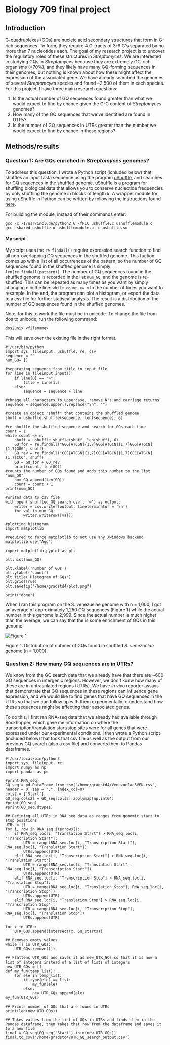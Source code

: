 # Biology 709 final project

## Introduction

G-quadruplexes (GQs) are nucleic acid secondary structures that form in G-rich sequences. To form, they require 4 G-tracts of 3-6 G's separated by no more than 7 nucleotides each. The goal of my research project is to uncover the regulatory roles of these structures in *Streptomyces*. We are interested in studying GQs in *Streptomyces* because they are extremely GC-rich organisms (>70%), and they likely have many GQ-forming sequences in their genomes, but nothing is known about how these might affect the expression of the associated gene. We have already searched the genomes of several *Streptomcyes* species and found ~2,500 of them in each species. For this project, I have three main research questions:
1. Is the actual number of GQ sequences found greater than what we would expect to find by chance given the G-C content of *Streptomyces* genomes?
2. How many of the GQ sequences that we've identified are found in UTRs?
3. Is the number of GQ sequences in UTRs greater than the number we would expect to find by chance in these regions?

## Methods/results

### Question 1: Are GQs enriched in *Streptomyces* genomes?

To address this question, I wrote a Python script (icnluded below) that shuffles an input fasta sequence using the program [uShuffle](https://bmcbioinformatics.biomedcentral.com/articles/10.1186/1471-2105-9-192), and searches for GQ sequences in the shuffled genome. uShuffle is a program for shuffling biological data that allows you to conserve nucleotide frequencies by only shuffling the genome in blocks of length *k*. A wrapper module for using uShuffle in Python can be written by following the instructions found [here](http://digital.cs.usu.edu/~mjiang/ushuffle/python.html).

For building the module, instead of their commands enter:

```
gcc -c -I/usr/include/python2.6 -fPIC ushuffle.c ushufflemodule.c
gcc -shared ushuffle.o ushufflemodule.o -o ushuffle.so
```

#### My script

My script uses the `re.findall()` regular expression search function to find all non-overlapping GQ sequences in the shuffled genome. This fuction comes up with a list of all occurrences of the pattern, so the number of GQ sequences found in the shuffled genome is simply `len(re.findall(pattern))`. The number of GQ sequences found in the shuffled genome is recorded in the list `num_GQ`, and the genome is re-shuffled. This can be repeated as many times as you want by simply changing n in the line: `while count <= n` to the number of times you want to resample. In the end, the program can plot a histogram, or export the data to a csv file for further statiscal analysis. The result is a distribution of the number of GQ sequences found in the shuffled genomes. 

Note, for this to work the file must be in unicode. To change the file from dos to unicode, run the following command:

```
dos2unix <filename>
```

This will save over the existing file in the right format.

```
#!/usr/bin/python
import sys, fileinput, ushuffle, re, csv
sequence = ""
num_GQ= []

#separating sequence from title in input file
for line in fileinput.input():
    if line[0] == ">":
        title = line[1:]
    else:
        sequence = sequence + line

#chnage all characters to uppercase, remove N's and carriage returns
sequence = sequence.upper().replace("\n", "")

#create an object "shuff" that contains the shuffled genome
shuff = ushuffle.shuffle(sequence, len(sequence), 6)

#re-shuffle the shuffled sequence and search for GQs each time
count = 1
while count <= n:
    shuff = ushuffle.shuffle(shuff, len(shuff), 6)
    GQ_for = re.findall("GGG[ATCGN]{1,7}GGG[ATGCN]{1,7}GGG[ATGCN]{1,7}GGG", shuff)
    GQ_rev = re.findall("CCC[ATCGN]{1,7}CCC[ATGCN]{1,7}CCC[ATGCN]{1,7}CCC", shuff)
    GQ = GQ_for + GQ_rev
    print(count, len(GQ))
#counts the number of GQs found and adds this number to the list "num_GQ"
    num_GQ.append(len(GQ))
    count = count + 1
print(num_GQ)

#writes data to csv file
with open('shuffled_GQ_search.csv', 'w') as output:
    writer = csv.writer(output, lineterminator = '\n')
    for val in num_GQ:
        writer.writerow([val])

#plotting histogram
import matplotlib

#required to force matplotlib to not use any Xwindows backend
matplotlib.use("Agg")

import matplotlib.pyplot as plt

plt.hist(num_GQ)

plt.xlabel('number of GQs')
plt.ylabel('count')
plt.title('Histogram of GQs')
plt.grid(True)
plt.savefig("/home/gradstd4/plot.png")

print("done")
```

When I ran this program on the S. venezuelae genome with n = 1,000, I got an average of approximately 1,250 GQ sequences (Figure 1) while the actual number in this genome is 2,999. Since the actual number is much higher than the average, we can say that the is some enrichment of GQs in this genome.

![Figure 1](https://cloud.githubusercontent.com/assets/26418440/25544579/117d36de-2c29-11e7-88eb-966155aa0c98.png)

Figure 1: Distribution of nubmer of GQs found in shuffled *S. venezuelae* genome (n = 1,000).

### Question 2: How many GQ sequences are in UTRs?

We know from the GQ search data that we already have that there are ~600 GQ sequences in intergenic regions. However, we don't konw how many of these are in untrasnlated regions (UTRs). We have *in vivo* reporter assays that demonstrate that GQ sequences in these regions can influence gene expression, and we would like to find genes that have GQ sequences in the UTRs so that we can follow up with them experimentally to understand how these sequences might be affecting their associated genes. 

To do this, I first ran RNA-seq data that we already had available through Rockhopper, which gave me information on where the transcription/translation start/stop sites were for all genes that were expressed under our experimental conditions. I then wrote a Python script (included below) that took that csv file as well as the output from our previous GQ search (also a csv file) and converts them to Pandas dataframes. 

```
#!/usr/local/bin/python3
import sys, fileinput, re
import numpy as np
import pandas as pd

#print(RNA_seq)
GQ_seq = pd.DataFrame.from_csv("/home/gradstd4/VenezuelaeSVEN.csv", header = 0, sep = ",", index_col=0)
cols2 = ['Start']
GQ_seq[cols2] = GQ_seq[cols2].applymap(np.int64)
#print(GQ_seq)
#print(GQ_seq.dtypes)

## Defining all UTRs in RNA seq data as ranges from genomic start to stop positions
UTRs = []
for i, row in RNA_seq.iterrows():
    if RNA_seq.loc[i, "Translation Start"] > RNA_seq.loc[i, "Transcription Start"]:
        UTR = range(RNA_seq.loc[i, "Transcription Start"], RNA_seq.loc[i, "Translation Start"])
        UTRs.append(UTR)
    elif RNA_seq.loc[i, "Transcription Start"] > RNA_seq.loc[i, "Translation Start"]:
        UTR = range(RNA_seq.loc[i, "Translation Start"], RNA_seq.loc[i, "Transcription Start"])
        UTRs.append(UTR)
    elif RNA_seq.loc[i, "Transcription Stop"] > RNA_seq.loc[i, "Translation Stop"]:
        UTR = range(RNA_seq.loc[i, "Translation Stop"], RNA_seq.loc[i, "Transcription Stop"])
        UTRs.append(UTR)
    elif RNA_seq.loc[i, "Translation Stop"] > RNA_seq.loc[i, "Transcription Stop"]:
        UTR = range(RNA_seq.loc[i, "Transcription Stop"], RNA_seq.loc[i, "Translation Stop"])
        UTRs.append(UTR)

for x in UTRs:
    UTR_GQs.append(intersect(x, GQ_starts))

## Removes empty values
while [] in UTR_GQs:
    UTR_GQs.remove([])

## Flattens UTR_GQs and saves it as new_UTR_GQs so that it is now a list of integers instead of a list of lists of integers
new_UTR_GQs = []
def my_fun(temp_list):
    for ele in temp_list:
        if type(ele) == list:
            my_fun(ele)
        else:
            new_UTR_GQs.append(ele)
my_fun(UTR_GQs)

## Prints number of GQs that are found in UTRs
print(len(new_UTR_GQs))

## Takes values from the list of GQs in UTRs and finds them in the Pandas dataframe, then takes that row from the dataframe and saves it to a new file
final = GQ_seq[GQ_seq['Start'].isin(new_UTR_GQs)]
final.to_csv('/home/gradstd4/UTR_GQ_search_output.csv')
```

